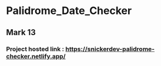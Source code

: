 # Palidrome_Date_Checker

## Mark 13
### Project hosted link : https://snickerdev-palidrome-checker.netlify.app/
